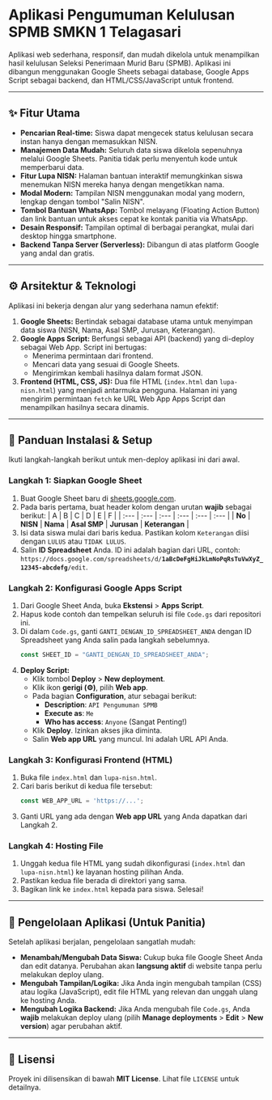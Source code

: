 # Aplikasi Pengumuman Kelulusan SPMB SMKN 1 Telagasari


Aplikasi web sederhana, responsif, dan mudah dikelola untuk menampilkan hasil kelulusan Seleksi Penerimaan Murid Baru (SPMB). Aplikasi ini dibangun menggunakan Google Sheets sebagai database, Google Apps Script sebagai backend, dan HTML/CSS/JavaScript untuk frontend.



---

## ✨ Fitur Utama

-   **Pencarian Real-time:** Siswa dapat mengecek status kelulusan secara instan hanya dengan memasukkan NISN.
-   **Manajemen Data Mudah:** Seluruh data siswa dikelola sepenuhnya melalui Google Sheets. Panitia tidak perlu menyentuh kode untuk memperbarui data.
-   **Fitur Lupa NISN:** Halaman bantuan interaktif memungkinkan siswa menemukan NISN mereka hanya dengan mengetikkan nama.
-   **Modal Modern:** Tampilan NISN menggunakan modal yang modern, lengkap dengan tombol "Salin NISN".
-   **Tombol Bantuan WhatsApp:** Tombol melayang (Floating Action Button) dan link bantuan untuk akses cepat ke kontak panitia via WhatsApp.
-   **Desain Responsif:** Tampilan optimal di berbagai perangkat, mulai dari desktop hingga smartphone.
-   **Backend Tanpa Server (Serverless):** Dibangun di atas platform Google yang andal dan gratis.

---

## ⚙️ Arsitektur & Teknologi

Aplikasi ini bekerja dengan alur yang sederhana namun efektif:

1.  **Google Sheets:** Bertindak sebagai database utama untuk menyimpan data siswa (NISN, Nama, Asal SMP, Jurusan, Keterangan).
2.  **Google Apps Script:** Berfungsi sebagai API (backend) yang di-deploy sebagai Web App. Script ini bertugas:
    -   Menerima permintaan dari frontend.
    -   Mencari data yang sesuai di Google Sheets.
    -   Mengirimkan kembali hasilnya dalam format JSON.
3.  **Frontend (HTML, CSS, JS):** Dua file HTML (`index.html` dan `lupa-nisn.html`) yang menjadi antarmuka pengguna. Halaman ini yang mengirim permintaan `fetch` ke URL Web App Apps Script dan menampilkan hasilnya secara dinamis.

---

## 🔧 Panduan Instalasi & Setup

Ikuti langkah-langkah berikut untuk men-deploy aplikasi ini dari awal.

### **Langkah 1: Siapkan Google Sheet**

1.  Buat Google Sheet baru di [sheets.google.com](https://sheets.google.com).
2.  Pada baris pertama, buat header kolom dengan urutan **wajib** sebagai berikut:
    | A | B | C | D | E | F |
    | :--- | :--- | :--- | :--- | :--- | :--- |
    | **No** | **NISN** | **Nama** | **Asal SMP** | **Jurusan** | **Keterangan** |
3.  Isi data siswa mulai dari baris kedua. Pastikan kolom `Keterangan` diisi dengan `LULUS` atau `TIDAK LULUS`.
4.  Salin **ID Spreadsheet** Anda. ID ini adalah bagian dari URL, contoh: `https://docs.google.com/spreadsheets/d/`**`1aBcDeFgHiJkLmNoPqRsTuVwXyZ_12345-abcdefg`**`/edit`.

### **Langkah 2: Konfigurasi Google Apps Script**

1.  Dari Google Sheet Anda, buka **Ekstensi** > **Apps Script**.
2.  Hapus kode contoh dan tempelkan seluruh isi file `Code.gs` dari repositori ini.
3.  Di dalam `Code.gs`, ganti `GANTI_DENGAN_ID_SPREADSHEET_ANDA` dengan ID Spreadsheet yang Anda salin pada langkah sebelumnya.
    ```javascript
    const SHEET_ID = "GANTI_DENGAN_ID_SPREADSHEET_ANDA";
    ```
4.  **Deploy Script:**
    -   Klik tombol **Deploy** > **New deployment**.
    -   Klik ikon **gerigi (⚙️)**, pilih **Web app**.
    -   Pada bagian **Configuration**, atur sebagai berikut:
        -   **Description**: `API Pengumuman SPMB`
        -   **Execute as**: `Me`
        -   **Who has access**: `Anyone` (Sangat Penting!)
    -   Klik **Deploy**. Izinkan akses jika diminta.
    -   Salin **Web app URL** yang muncul. Ini adalah URL API Anda.

### **Langkah 3: Konfigurasi Frontend (HTML)**

1.  Buka file `index.html` dan `lupa-nisn.html`.
2.  Cari baris berikut di kedua file tersebut:
    ```javascript
    const WEB_APP_URL = 'https://...';
    ```
3.  Ganti URL yang ada dengan **Web app URL** yang Anda dapatkan dari Langkah 2.

### **Langkah 4: Hosting File**

1.  Unggah kedua file HTML yang sudah dikonfigurasi (`index.html` dan `lupa-nisn.html`) ke layanan hosting pilihan Anda.
2.  Pastikan kedua file berada di direktori yang sama.
3.  Bagikan link ke `index.html` kepada para siswa. Selesai!

---

## 🚀 Pengelolaan Aplikasi (Untuk Panitia)

Setelah aplikasi berjalan, pengelolaan sangatlah mudah:

-   **Menambah/Mengubah Data Siswa:** Cukup buka file Google Sheet Anda dan edit datanya. Perubahan akan **langsung aktif** di website tanpa perlu melakukan deploy ulang.
-   **Mengubah Tampilan/Logika:** Jika Anda ingin mengubah tampilan (CSS) atau logika (JavaScript), edit file HTML yang relevan dan unggah ulang ke hosting Anda.
-   **Mengubah Logika Backend:** Jika Anda mengubah file `Code.gs`, Anda **wajib** melakukan deploy ulang (pilih **Manage deployments** > **Edit** > **New version**) agar perubahan aktif.

---

## 📄 Lisensi

Proyek ini dilisensikan di bawah **MIT License**. Lihat file `LICENSE` untuk detailnya.